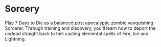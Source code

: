 # Sorcery
Play 7 Days to Die as a balanced post apocalyptic zombie vanquishing Sorcerer. Through training and discovery, you'll learn how to deport the undead straight back to hell casting elemental spells of Fire, Ice and Lightning.